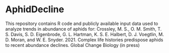 # AphidDecline

This repository contains R code and publicly available input data used to analyze trends in abundance of aphids for:
Crossley, M. S., O. M. Smith, T. S. Davis, S. D. Eigenbrode, G. L. Hartman, K. S. E. Halbert, D. J. Voegtlin, M. D. Moran, and W. E. Snyder. 2021. Complex life histories predispose aphids to recent abundance declines. Global Change Biology (in press)
